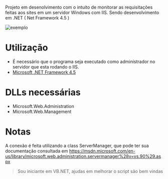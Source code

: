 Projeto em desenolvimento com o intuito de monitorar as requisitações feitas aos sites em um servidor Windows com IIS.
Sendo desenvolvimento em .NET ( Net Framework 4.5 )

![exemplo](http://s7.postimg.org/glvcz6ohn/Ashampoo_Snap_2015_08_29_17h35m44s_002.png)

# Utilização

- É necessário que o programa seja executado como administrador no servidor que esta rodando o IIS.
- [Microsoft .NET Framework 4.5](https://www.microsoft.com/pt-br/download/details.aspx?id=30653)

# DLLs necessárias

- Microsoft.Web.Administration
- Microsoft.Web.Management

# Notas

A conexão é feita utilizando a class ServerManager, que pode ter sua documentação consultada em https://msdn.microsoft.com/en-us/library/microsoft.web.administration.servermanager%28v=vs.90%29.aspx

> Sou iniciante em VB.NET, ajudas em melhorar o script são bem vindas